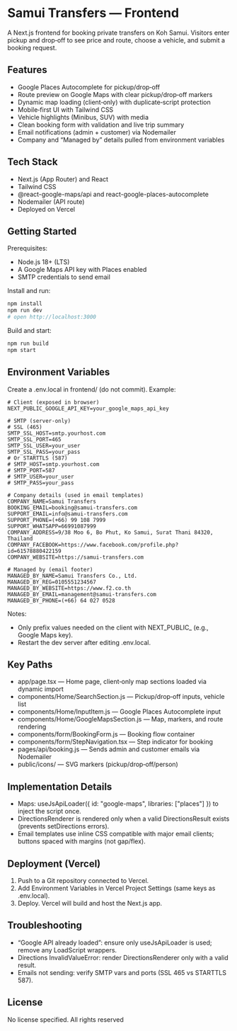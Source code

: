 # Samui Transfers — Frontend

A Next.js frontend for booking private transfers on Koh Samui. Visitors enter pickup and drop‑off to see price and route, choose a vehicle, and submit a booking request.

## Features
- Google Places Autocomplete for pickup/drop‑off
- Route preview on Google Maps with clear pickup/drop‑off markers
- Dynamic map loading (client‑only) with duplicate‑script protection
- Mobile‑first UI with Tailwind CSS
- Vehicle highlights (Minibus, SUV) with media
- Clean booking form with validation and live trip summary
- Email notifications (admin + customer) via Nodemailer
- Company and “Managed by” details pulled from environment variables

## Tech Stack
- Next.js (App Router) and React
- Tailwind CSS
- @react-google-maps/api and react-google-places-autocomplete
- Nodemailer (API route)
- Deployed on Vercel

## Getting Started
Prerequisites:
- Node.js 18+ (LTS)
- A Google Maps API key with Places enabled
- SMTP credentials to send email

Install and run:
```bash
npm install
npm run dev
# open http://localhost:3000
```

Build and start:
```bash
npm run build
npm start
```

## Environment Variables
Create a .env.local in frontend/ (do not commit). Example:

```dotenv
# Client (exposed in browser)
NEXT_PUBLIC_GOOGLE_API_KEY=your_google_maps_api_key

# SMTP (server-only)
# SSL (465)
SMTP_SSL_HOST=smtp.yourhost.com
SMTP_SSL_PORT=465
SMTP_SSL_USER=your_user
SMTP_SSL_PASS=your_pass
# Or STARTTLS (587)
# SMTP_HOST=smtp.yourhost.com
# SMTP_PORT=587
# SMTP_USER=your_user
# SMTP_PASS=your_pass

# Company details (used in email templates)
COMPANY_NAME=Samui Transfers
BOOKING_EMAIL=booking@samui-transfers.com
SUPPORT_EMAIL=info@samui-transfers.com
SUPPORT_PHONE=(+66) 99 108 7999
SUPPORT_WHATSAPP=66991087999
COMPANY_ADDRESS=9/38 Moo 6, Bo Phut, Ko Samui, Surat Thani 84320, Thailand
COMPANY_FACEBOOK=https://www.facebook.com/profile.php?id=61578880422159
COMPANY_WEBSITE=https://samui-transfers.com

# Managed by (email footer)
MANAGED_BY_NAME=Samui Transfers Co., Ltd.
MANAGED_BY_REG=0105551234567
MANAGED_BY_WEBSITE=https://www.f2.co.th
MANAGED_BY_EMAIL=management@samui-transfers.com
MANAGED_BY_PHONE=(+66) 64 027 0528
```

Notes:
- Only prefix values needed on the client with NEXT_PUBLIC_ (e.g., Google Maps key).
- Restart the dev server after editing .env.local.

## Key Paths
- app/page.tsx — Home page, client‑only map sections loaded via dynamic import
- components/Home/SearchSection.js — Pickup/drop‑off inputs, vehicle list
- components/Home/InputItem.js — Google Places Autocomplete input
- components/Home/GoogleMapsSection.js — Map, markers, and route rendering
- components/form/BookingForm.js — Booking flow container
- components/form/StepNavigation.tsx — Step indicator for booking
- pages/api/booking.js — Sends admin and customer emails via Nodemailer
- public/icons/ — SVG markers (pickup/drop‑off/person)

## Implementation Details
- Maps: useJsApiLoader({ id: "google-maps", libraries: ["places"] }) to inject the script once.
- DirectionsRenderer is rendered only when a valid DirectionsResult exists (prevents setDirections errors).
- Email templates use inline CSS compatible with major email clients; buttons spaced with margins (not gap/flex).

## Deployment (Vercel)
1) Push to a Git repository connected to Vercel.
2) Add Environment Variables in Vercel Project Settings (same keys as .env.local).
3) Deploy. Vercel will build and host the Next.js app.

## Troubleshooting
- “Google API already loaded”: ensure only useJsApiLoader is used; remove any LoadScript wrappers.
- Directions InvalidValueError: render DirectionsRenderer only with a valid result.
- Emails not sending: verify SMTP vars and ports (SSL 465 vs STARTTLS 587).

## License
No license specified. All rights reserved
